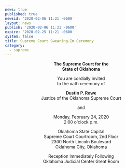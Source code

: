 ```yaml
---
news: true
published: true
newsid: '2020-02-06 11:21 -0600'
layout: news
publish: '2020-02-06 11:21 -0600'
expire: '2020-02-25 11:21 -0600'
system: false
title: Supreme Court Swearing-In Ceremony
category:
  - supreme
---
```

<div style="text-align: center;"> 
   <p><strong>The Supreme Court for the</strong><br>
      <strong>State of Oklahoma</strong></p>
   <p>You are cordially invited<br> to the oath ceremony of</p>
   <p><strong>Dustin P. Rowe</strong><br>
      Justice of the Oklahoma Supreme Court</p>

   <p>and</p>

   <p>Monday, February 24, 2020 <br> 2:00 o'clock p.m.</p>
   <p>Oklahoma State Capital <br>
Supreme Court Courtroom, 2nd Floor <br>
2300 North Lincoln Boulevard <br>
Oklahoma City, Oklahoma
</p>
   <p>Reception Immediately Following<br>
      Oklahoma Judicial Center Great Room</p>
</div>
